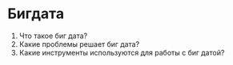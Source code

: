 
# Бигдата

1. Что такое биг дата?
2. Какие проблемы решает биг дата?
3. Какие инструменты используются для работы с биг датой?